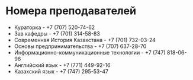 # Номера преподавателей

- Кураторка - +7 (707) 520-74-62
- Зав кафедры - +7 (701) 314-58-83
- Современная История Казахстана - +7 (701) 732-03-24
- Основы предпринимательства - +7 (707) 637-28-70
- Информационно-коммуникационные технологии - +7 (747) 818-06-96
- Английский язык - +7 (771) 449-92-16
- Казахский язык - +7 (747) 295-53-47
